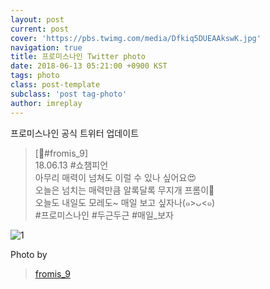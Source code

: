 ```yaml
---
layout: post
current: post
cover: 'https://pbs.twimg.com/media/Dfkiq5DUEAAkswK.jpg'
navigation: true
title: 프로미스나인 Twitter photo
date: 2018-06-13 05:21:00 +0900 KST
tags: photo
class: post-template
subclass: 'post tag-photo'
author: imreplay
---
```



프로미스나인 공식 트위터 업데이트

> [💌#fromis_9]  
18.06.13 #쇼챔피언  
아무리 매력이 넘쳐도 이럴 수 있나 싶어요😍  
오늘은 넘치는 매력만큼 알록달록 무지개 프롬이🌈  
오늘도 내일도 모레도~ 매일 보고 싶자나(๑>ᴗ<๑)  
#프로미스나인 #두근두근 #매일_보자  

![1](https://pbs.twimg.com/media/Dfkiq5DUEAAkswK.jpg)


Photo by
> [fromis_9](https://twitter.com/realfromis_9)  
